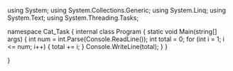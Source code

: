 using System;
using System.Collections.Generic;
using System.Linq;
using System.Text;
using System.Threading.Tasks;

namespace Cat_Task
{
    internal class Program
    {
        static void Main(string[] args)
        {
            int num = int.Parse(Console.ReadLine());
            int total = 0;
            for (int i = 1; i <= num; i++)
            {
                total += i;
            }
            Console.WriteLine(total);
        }
    }
    
}

